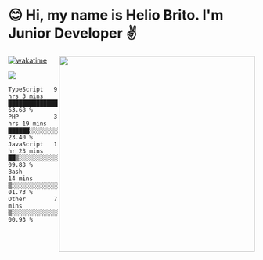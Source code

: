  # 😊 Hi, my name is Helio Brito. I'm Junior Developer ✌️

<img src="https://github-readme-stats.vercel.app/api?username=helioh3&show_icons=true&count_private=true&theme=gruvbox" min-width="400px" max-width="400px" width="400px" align="right" />

[![wakatime](https://wakatime.com/badge/user/ce1da5e2-69aa-40b1-a2f3-97124b30e813.svg)](https://wakatime.com/@ce1da5e2-69aa-40b1-a2f3-97124b30e813)

<p align="left">
  <a href="https://t.me/helioh3" target="_blank" rel="noopener noreferrer" alt="Telegram">
  <img src="https://img.shields.io/badge/Telegram-2CA5E0?style=for-the-badge&logo=telegram&logoColor=white" /></a>
</p>

<!--START_SECTION:waka-->
```text
TypeScript   9 hrs 3 mins    ████████████████░░░░░░░░░   63.68 % 
PHP          3 hrs 19 mins   ██████░░░░░░░░░░░░░░░░░░░   23.40 % 
JavaScript   1 hr 23 mins    ██▒░░░░░░░░░░░░░░░░░░░░░░   09.83 % 
Bash         14 mins         ▒░░░░░░░░░░░░░░░░░░░░░░░░   01.73 % 
Other        7 mins          ▒░░░░░░░░░░░░░░░░░░░░░░░░   00.93 % 
```
<!--END_SECTION:waka-->
